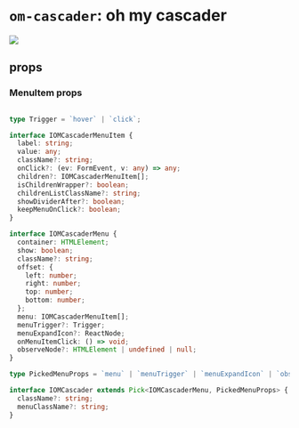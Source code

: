 # `om-cascader`: oh my cascader

[![](https://img.shields.io/npm/v/om-cascader?style=flat-square)](https://npm.im/package/om-cascader)

## props

### MenuItem props
```typescript

type Trigger = `hover` | `click`;

interface IOMCascaderMenuItem {
  label: string;
  value: any;
  className?: string;
  onClick?: (ev: FormEvent, v: any) => any;
  children?: IOMCascaderMenuItem[];
  isChildrenWrapper?: boolean;
  childrenListClassName?: string;
  showDividerAfter?: boolean;
  keepMenuOnClick?: boolean;
}

interface IOMCascaderMenu {
  container: HTMLElement;
  show: boolean;
  className?: string;
  offset: {
    left: number;
    right: number;
    top: number;
    bottom: number;
  };
  menu: IOMCascaderMenuItem[];
  menuTrigger?: Trigger;
  menuExpandIcon?: ReactNode;
  onMenuItemClick: () => void;
  observeNode?: HTMLElement | undefined | null;
}

type PickedMenuProps = `menu` | `menuTrigger` | `menuExpandIcon` | `observeNode`;

interface IOMCascader extends Pick<IOMCascaderMenu, PickedMenuProps> {
  className?: string;
  menuClassName?: string;
}

```

